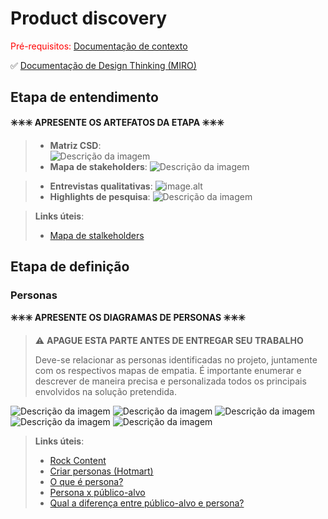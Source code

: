 # Product discovery

<span style="color:red">Pré-requisitos: <a href="01-Contexto.md"> Documentação de contexto</a></span>

✅ [Documentação de Design Thinking (MIRO)](files/processo-dt.pdf)

## Etapa de entendimento

**✳️✳️✳️ APRESENTE OS ARTEFATOS DA ETAPA  ✳️✳️✳️**


>
> * **Matriz CSD**:  
![Descrição da imagem](https://github.com/Gean1218/Reservou.2/blob/a3bc34f248b23fc726904713c33446d6207f636d/pmg-es-2025-1-ti5-reservou/docs/images/Matriz%20CSD.png)
> * **Mapa de stakeholders**: 
![Descrição da imagem](https://github.com/Gean1218/Reservou.2/blob/a3bc34f248b23fc726904713c33446d6207f636d/pmg-es-2025-1-ti5-reservou/docs/images/Mapa%20de%20Stakeholders.png
)

> * **Entrevistas qualitativas**:
![image.alt](https://github.com/Gean1218/Reservou.2/blob/f13d5045a5c78a68012f2925c8434731eeeab390/pmg-es-2025-1-ti5-reservou/docs/images/ENTREVISTA%20QUALITATIVA.png)
> * **Highlights de pesquisa**: 
![Descrição da imagem](https://github.com/Gean1218/Reservou.2/blob/a3bc34f248b23fc726904713c33446d6207f636d/pmg-es-2025-1-ti5-reservou/docs/images/HIGHLIGHTS.png)


> **Links úteis**:
> - [Mapa de stalkeholders](https://www.racecomunicacao.com.br/blog/como-fazer-o-mapeamento-de-stakeholders/)

## Etapa de definição

### Personas

**✳️✳️✳️ APRESENTE OS DIAGRAMAS DE PERSONAS ✳️✳️✳️**

> ⚠️ **APAGUE ESTA PARTE ANTES DE ENTREGAR SEU TRABALHO**
>
> Deve-se relacionar as personas identificadas no projeto, juntamente com os respectivos mapas de empatia. É importante enumerar e descrever de maneira precisa e personalizada todos os principais envolvidos na solução pretendida.


![Descrição da imagem](
https://github.com/Gean1218/Reservou.2/blob/a3bc34f248b23fc726904713c33446d6207f636d/pmg-es-2025-1-ti5-reservou/docs/images/Personas/Persona1.png)
![Descrição da imagem](
https://github.com/Gean1218/Reservou.2/blob/a3bc34f248b23fc726904713c33446d6207f636d/pmg-es-2025-1-ti5-reservou/docs/images/Personas/Persona2.png)
![Descrição da imagem](https://github.com/Gean1218/Reservou.2/blob/a3bc34f248b23fc726904713c33446d6207f636d/pmg-es-2025-1-ti5-reservou/docs/images/Personas/Persona3.png)
![Descrição da imagem](https://github.com/Gean1218/Reservou.2/blob/a3bc34f248b23fc726904713c33446d6207f636d/pmg-es-2025-1-ti5-reservou/docs/images/Personas/persona4.png)
![Descrição da imagem](https://github.com/Gean1218/Reservou.2/blob/a3bc34f248b23fc726904713c33446d6207f636d/pmg-es-2025-1-ti5-reservou/docs/images/Personas/persona5.png)


> **Links úteis**:
> - [Rock Content](https://rockcontent.com/blog/personas/)
> - [Criar personas (Hotmart)](https://blog.hotmart.com/pt-br/como-criar-persona-negocio/)
> - [O que é persona?](https://resultadosdigitais.com.br/blog/persona-o-que-e/)
> - [Persona x público-alvo](https://flammo.com.br/blog/persona-e-publico-alvo-qual-a-diferenca/)
> - [Qual a diferença entre público-alvo e persona?](https://rockcontent.com/blog/diferenca-publico-alvo-e-persona/)
